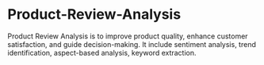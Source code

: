 # Product-Review-Analysis
Product Review Analysis is to improve product quality, enhance customer satisfaction, and guide decision-making. It include sentiment analysis, trend identification, aspect-based analysis, keyword extraction.
